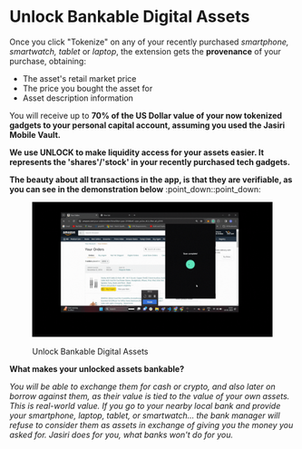 # Unlock Bankable Digital Assets

Once you click "Tokenize" on any of your recently purchased _smartphone, smartwatch, tablet_ or _laptop_, the extension gets the **provenance** of your purchase, obtaining:

* The asset's retail market price
* The price you bought the asset for
* Asset description information

You will receive up to **70% of the US Dollar value of your now tokenized gadgets to your personal capital account, assuming you used the Jasiri Mobile Vault.**

**We use UNLOCK to make liquidity access for your assets easier. It represents the 'shares'/'stock' in your recently purchased tech gadgets.**

**The beauty about all transactions in the app, is that they are verifiable, as you can see in the demonstration below** :point\_down::point\_down:

<figure><img src="../.gitbook/assets/UNLOCK Tokens JASIRI APP.gif" alt=""><figcaption><p>Unlock Bankable Digital Assets</p></figcaption></figure>

**What makes your unlocked assets bankable?**

_You will be able to exchange them for cash or crypto, and also later on borrow against them, as their value is tied to the value of your own assets. This is real-world value. If you go to your nearby local bank and provide your smartphone, laptop, tablet, or smartwatch... the bank manager will refuse to consider them as assets in exchange of giving you the money you asked for. Jasiri does for you, what banks won't do for you._

